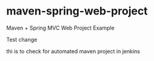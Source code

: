 # maven-spring-web-project
Maven + Spring MVC Web Project Example

Test change

thi is to check for automated maven project in jenkins

